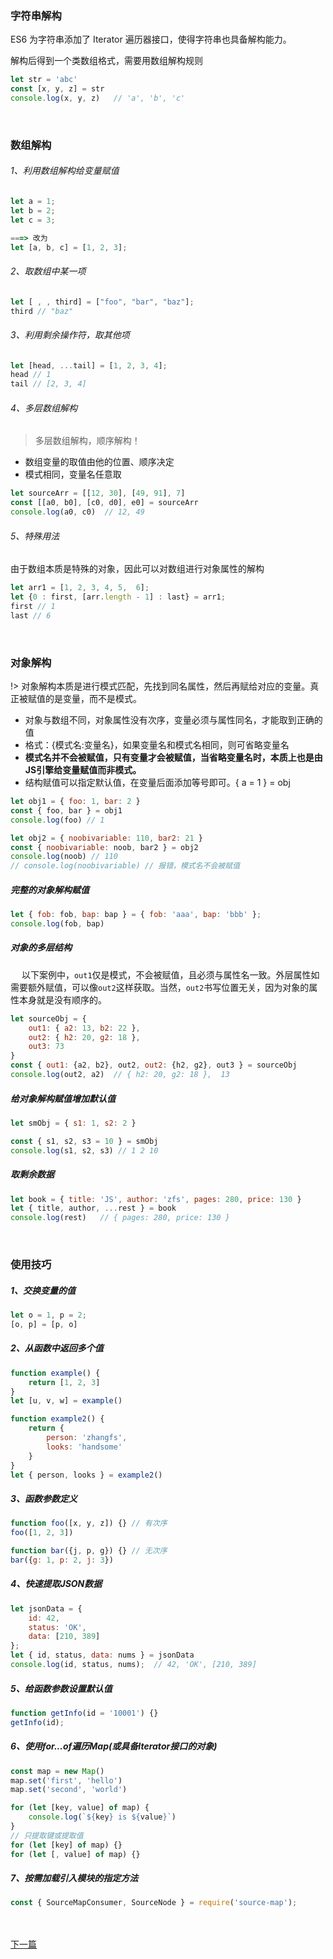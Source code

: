 ### 字符串解构
ES6 为字符串添加了 Iterator 遍历器接口，使得字符串也具备解构能力。

解构后得到一个类数组格式，需要用数组解构规则
```javascript
let str = 'abc'
const [x, y, z] = str
console.log(x, y, z)   // 'a', 'b', 'c'
```

&emsp;
### 数组解构
###### 1、利用数组解构给变量赋值
```javascript
let a = 1;
let b = 2;
let c = 3;

===> 改为
let [a, b, c] = [1, 2, 3];
```

###### 2、取数组中某一项
```javascript
let [ , , third] = ["foo", "bar", "baz"];
third // "baz"
```

###### 3、利用剩余操作符，取其他项
```javascript
let [head, ...tail] = [1, 2, 3, 4];
head // 1
tail // [2, 3, 4]
```

###### 4、多层数组解构
> 多层数组解构，顺序解构！
- 数组变量的取值由他的位置、顺序决定
- 模式相同，变量名任意取
```javascript
let sourceArr = [[12, 30], [49, 91], 7]
const [[a0, b0], [c0, d0], e0] = sourceArr
console.log(a0, c0)  // 12, 49
```

###### 5、特殊用法
由于数组本质是特殊的对象，因此可以对数组进行对象属性的解构
```javascript
let arr1 = [1, 2, 3, 4, 5,  6];
let {0 : first, [arr.length - 1] : last} = arr1;
first // 1
last // 6
```

&emsp;
### 对象解构
!> 对象解构本质是进行模式匹配，先找到同名属性，然后再赋给对应的变量。真正被赋值的是变量，而不是模式。

- 对象与数组不同，对象属性没有次序，变量必须与属性同名，才能取到正确的值
- 格式：{模式名:变量名}，如果变量名和模式名相同，则可省略变量名
- **模式名并不会被赋值，只有变量才会被赋值，当省略变量名时，本质上也是由JS引擎给变量赋值而非模式。**
- 结构赋值可以指定默认值，在变量后面添加等号即可。{ a = 1 } = obj

```javascript
let obj1 = { foo: 1, bar: 2 }
const { foo, bar } = obj1
console.log(foo) // 1

let obj2 = { noobivariable: 110, bar2: 21 }
const { noobivariable: noob, bar2 } = obj2
console.log(noob) // 110
// console.log(noobivariable) // 报错，模式名不会被赋值
```

##### 完整的对象解构赋值
```javascript
let { fob: fob, bap: bap } = { fob: 'aaa', bap: 'bbb' };
console.log(fob, bap)
```


##### 对象的多层结构
&emsp; 以下案例中，`out1`仅是模式，不会被赋值，且必须与属性名一致。外层属性如需要额外赋值，可以像`out2`这样获取。当然，`out2`书写位置无关，因为对象的属性本身就是没有顺序的。
```javascript
let sourceObj = {
    out1: { a2: 13, b2: 22 },
    out2: { h2: 20, g2: 18 },
    out3: 73
}
const { out1: {a2, b2}, out2, out2: {h2, g2}, out3 } = sourceObj
console.log(out2, a2)  // { h2: 20, g2: 18 },  13
```

##### 给对象解构赋值增加默认值
```javascript
let smObj = { s1: 1, s2: 2 }

const { s1, s2, s3 = 10 } = smObj
console.log(s1, s2, s3) // 1 2 10
```

##### 取剩余数据
```javascript
let book = { title: 'JS', author: 'zfs', pages: 280, price: 130 }
let { title, author, ...rest } = book
console.log(rest)   // { pages: 280, price: 130 }
```

&emsp;
### 使用技巧
##### 1、交换变量的值
```javascript
let o = 1, p = 2;
[o, p] = [p, o]
```

##### 2、从函数中返回多个值
```javascript
function example() {
    return [1, 2, 3]
}
let [u, v, w] = example()

function example2() {
    return {
        person: 'zhangfs',
        looks: 'handsome'
    }
}
let { person, looks } = example2()
```

##### 3、函数参数定义
```javascript
function foo([x, y, z]) {} // 有次序
foo([1, 2, 3])

function bar({j, p, g}) {} // 无次序
bar({g: 1, p: 2, j: 3})
```

##### 4、快速提取JSON数据
```javascript
let jsonData = {
    id: 42,
    status: 'OK',
    data: [210, 389]
};
let { id, status, data: nums } = jsonData
console.log(id, status, nums);  // 42, 'OK', [210, 389]
```

##### 5、给函数参数设置默认值
```javascript
function getInfo(id = '10001') {}
getInfo(id);
```

##### 6、使用for...of遍历Map(或具备Iterator接口的对象)
```javascript
const map = new Map()
map.set('first', 'hello')
map.set('second', 'world')

for (let [key, value] of map) {
    console.log(`${key} is ${value}`)
}
// 只提取键或提取值
for (let [key] of map) {}
for (let [, value] of map) {}
```

##### 7、按需加载引入模块的指定方法
```javascript
const { SourceMapConsumer, SourceNode } = require('source-map');
```


&emsp; <br/>
&emsp; <br/>
[下一篇](/ES6/String)